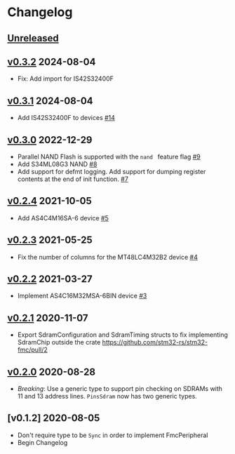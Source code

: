 # Changelog

## [Unreleased]

## [v0.3.2] 2024-08-04

* Fix: Add import for IS42S32400F

## [v0.3.1] 2024-08-04

* Add IS42S32400F to devices [#14]

## [v0.3.0] 2022-12-29

* Parallel NAND Flash is supported with the `nand ` feature flag [#9]
* Add S34ML08G3 NAND [#8]
* Add support for defmt logging. Add support for dumping register contents at the end of init function. [#7]

## [v0.2.4] 2021-10-05

* Add AS4C4M16SA-6 device [#5]

## [v0.2.3] 2021-05-25

* Fix the number of columns for the MT48LC4M32B2 device [#4]

## [v0.2.2] 2021-03-27

* Implement AS4C16M32MSA-6BIN device [#3]

## [v0.2.1] 2020-11-07

* Export SdramConfiguration and SdramTiming structs to fix implementing
  SdramChip outside the crate https://github.com/stm32-rs/stm32-fmc/pull/2

## [v0.2.0] 2020-08-28

* *Breaking*: Use a generic type to support pin checking on SDRAMs with 11 and
  13 address lines. `PinsSdram` now has two generic types.

## [v0.1.2] 2020-08-05

* Don't require type to be `Sync` in order to implement FmcPeripheral
* Begin Changelog

[Unreleased]: https://github.com/stm32-rs/stm32-fmc/compare/v0.3.2...HEAD
[v0.3.2]: https://github.com/stm32-rs/stm32-fmc/compare/v0.3.1...v0.3.2
[v0.3.1]: https://github.com/stm32-rs/stm32-fmc/compare/v0.3.0...v0.3.1
[v0.3.0]: https://github.com/stm32-rs/stm32-fmc/compare/v0.2.4...v0.3.0
[v0.2.4]: https://github.com/stm32-rs/stm32-fmc/compare/v0.2.3...v0.2.4
[v0.2.3]: https://github.com/stm32-rs/stm32-fmc/compare/v0.2.2...v0.2.3
[v0.2.2]: https://github.com/stm32-rs/stm32-fmc/compare/v0.2.1...v0.2.2
[v0.2.1]: https://github.com/stm32-rs/stm32-fmc/compare/v0.2.0...v0.2.1
[v0.2.0]: https://github.com/stm32-rs/stm32-fmc/compare/v0.1.2...v0.2.0

[#3]: https://github.com/stm32-rs/stm32-fmc/pull/3
[#4]: https://github.com/stm32-rs/stm32-fmc/pull/4
[#5]: https://github.com/stm32-rs/stm32-fmc/pull/5
[#7]: https://github.com/stm32-rs/stm32-fmc/pull/7
[#8]: https://github.com/stm32-rs/stm32-fmc/pull/8
[#9]: https://github.com/stm32-rs/stm32-fmc/pull/9
[#14]: https://github.com/stm32-rs/stm32-fmc/pull/14
